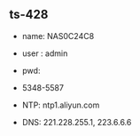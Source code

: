 ## ts-428 

+ name:  NAS0C24C8

+ user : admin
+ pwd: 
+ 5348-5587
+ NTP: ntp1.aliyun.com
+ DNS: 221.228.255.1,  223.6.6.6
